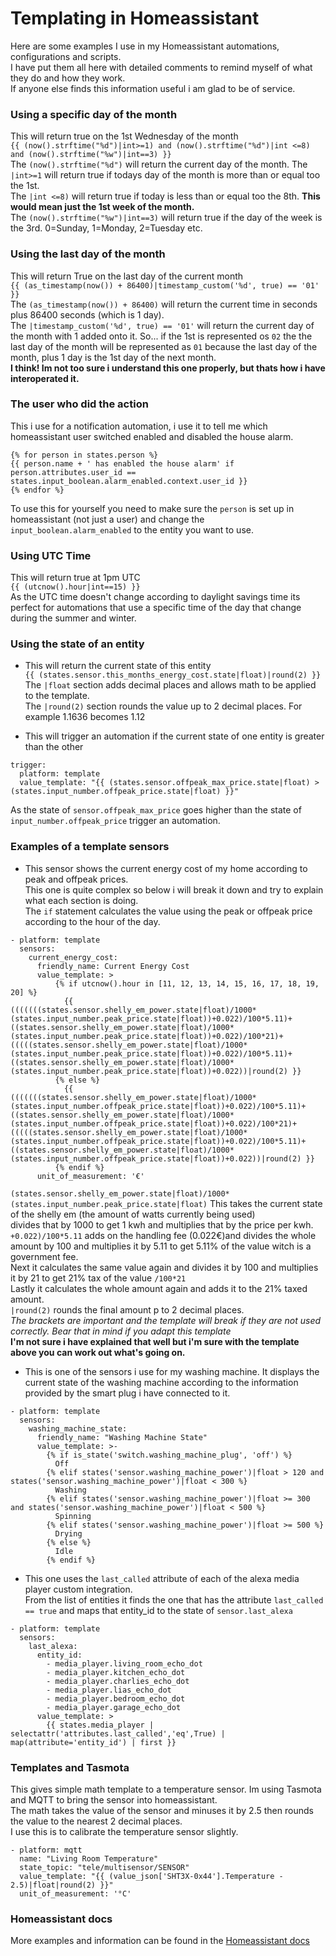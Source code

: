 
# Templating in Homeassistant

Here are some examples I use in my Homeassistant automations, configurations and scripts.  
I have put them all here with detailed comments to remind myself of what they do and how they work.  
If anyone else finds this information useful i am glad to be of service.  


### Using a specific day of the month
This will return true on the 1st Wednesday of the month  
`{{ (now().strftime("%d")|int>=1) and (now().strftime("%d")|int <=8) and (now().strftime("%w")|int==3) }}`  
The `(now().strftime("%d")` will return the current day of the month. The `|int>=1` will return true if todays day of the month is more than or equal too the 1st.  
The `|int <=8)` will return true if today is less than or equal too the 8th. **This would mean just the 1st week of the month.**  
The  `(now().strftime("%w")|int==3)` will return true if the day of the week is the 3rd. 0=Sunday, 1=Monday, 2=Tuesday etc.  


### Using the last day of the month
This will return True on the last day of the current month  
`{{ (as_timestamp(now()) + 86400)|timestamp_custom('%d', true) == '01' }}`  
The `(as_timestamp(now()) + 86400)` will return the current time in seconds plus 86400 seconds (which is 1 day).  
The `|timestamp_custom('%d', true) == '01'` will return the current day of the month with 1 added onto it. So... if the 1st is represented os `02` the the last day of the month will be represented as `01` because the last day of the month, plus 1 day is the 1st day of the next month.  
**I think! Im not too sure i understand this one properly, but thats how i have interoperated it.**  


### The user who did the action
This i use for a notification automation, i use it to tell me which homeassistant user switched enabled and disabled the house alarm.  
```
{% for person in states.person %}
{{ person.name + ' has enabled the house alarm' if person.attributes.user_id == states.input_boolean.alarm_enabled.context.user_id }}
{% endfor %}
```
To use this for yourself you need to make sure the `person` is set up in homeassistant (not just a user) and change the `input_boolean.alarm_enabled` to the entity you want to use.   


### Using UTC Time
This will return true at 1pm UTC  
`{{ (utcnow().hour|int==15) }}`  
As the UTC time doesn't change according to daylight savings time its perfect for automations that use a specific time of the day that change during the summer and winter.


### Using the state of an entity
* This will return the current state of this entity  
`{{ (states.sensor.this_months_energy_cost.state|float)|round(2) }}`  
The `|float` section adds decimal places and allows math to be applied to the template.  
The `|round(2)` section rounds the value up to 2 decimal places. For example 1.1636 becomes 1.12  

* This will trigger an automation if the current state of one entity is greater than the other  
```
trigger:
  platform: template
  value_template: "{{ (states.sensor.offpeak_max_price.state|float) > (states.input_number.offpeak_price.state|float) }}"  
```
As the state of `sensor.offpeak_max_price` goes higher than the state of `input_number.offpeak_price` trigger an automation.  


### Examples of a template sensors

* This sensor shows the current energy cost of my home according to peak and offpeak prices.  
This one is quite complex so below i will break it down and try to explain what each section is doing.  
The `if` statement calculates the value using the peak or offpeak price according to the hour of the day.  
```
- platform: template
  sensors:
    current_energy_cost:
      friendly_name: Current Energy Cost
      value_template: >
          {% if utcnow().hour in [11, 12, 13, 14, 15, 16, 17, 18, 19, 20] %}
            {{  (((((((states.sensor.shelly_em_power.state|float)/1000*(states.input_number.peak_price.state|float))+0.022)/100*5.11)+((states.sensor.shelly_em_power.state|float)/1000*(states.input_number.peak_price.state|float))+0.022)/100*21)+(((((states.sensor.shelly_em_power.state|float)/1000*(states.input_number.peak_price.state|float))+0.022)/100*5.11)+((states.sensor.shelly_em_power.state|float)/1000*(states.input_number.peak_price.state|float))+0.022))|round(2) }}           
          {% else %}
            {{  (((((((states.sensor.shelly_em_power.state|float)/1000*(states.input_number.offpeak_price.state|float))+0.022)/100*5.11)+((states.sensor.shelly_em_power.state|float)/1000*(states.input_number.offpeak_price.state|float))+0.022)/100*21)+(((((states.sensor.shelly_em_power.state|float)/1000*(states.input_number.offpeak_price.state|float))+0.022)/100*5.11)+((states.sensor.shelly_em_power.state|float)/1000*(states.input_number.offpeak_price.state|float))+0.022))|round(2) }}           
          {% endif %}
      unit_of_measurement: '€'
```
`(states.sensor.shelly_em_power.state|float)/1000*(states.input_number.peak_price.state|float)` This takes the current state of the shelly em (the amount of watts currently being used)   
divides that by 1000 to get 1 kwh and multiplies that by the price per kwh.   
`+0.022)/100*5.11` adds on the handling fee (0.022€)and divides the whole amount by 100 and multiplies it by 5.11 to get 5.11% of the value witch is a government fee.   
Next it calculates the same value again and divides it by 100 and multiplies it by 21 to get 21% tax of the value `/100*21`        
Lastly it calculates the whole amount again and adds it to the 21% taxed amount.    
`|round(2)` rounds the final amount p to 2 decimal places.   
*The brackets are important and the template will break if they are not used correctly. Bear that in mind if you adapt this template*  
**I'm not sure i have explained that well but i'm sure with the template above you can work out what's going on.**  


* This is one of the sensors i use for my washing machine. It displays the current state of the washing machine according to the information provided by the smart plug i have connected to it.  
```
- platform: template
  sensors:
    washing_machine_state:
      friendly_name: "Washing Machine State"
      value_template: >-
        {% if is_state('switch.washing_machine_plug', 'off') %}
          Off
        {% elif states('sensor.washing_machine_power')|float > 120 and states('sensor.washing_machine_power')|float < 300 %}
          Washing
        {% elif states('sensor.washing_machine_power')|float >= 300 and states('sensor.washing_machine_power')|float < 500 %}
          Spinning
        {% elif states('sensor.washing_machine_power')|float >= 500 %}
          Drying
        {% else %}
          Idle
        {% endif %}
```

* This one uses the `last_called` attribute of each of the alexa media player custom integration.  
From the list of entities it finds the one that has the attribute `last_called == true` and maps that entity_id to the state of `sensor.last_alexa`
```
- platform: template
  sensors:
    last_alexa:
      entity_id:
        - media_player.living_room_echo_dot
        - media_player.kitchen_echo_dot
        - media_player.charlies_echo_dot
        - media_player.lias_echo_dot
        - media_player.bedroom_echo_dot
        - media_player.garage_echo_dot
      value_template: >
        {{ states.media_player | selectattr('attributes.last_called','eq',True) | map(attribute='entity_id') | first }}
```

### Templates and Tasmota
This gives simple math template to a temperature sensor. Im using Tasmota and MQTT to bring the sensor into homeassistant.  
The math takes the value of the sensor and minuses it by 2.5 then rounds the value to the nearest 2 decimal places.  
I use this is to calibrate the temperature sensor slightly.  
```
- platform: mqtt
  name: "Living Room Temperature"
  state_topic: "tele/multisensor/SENSOR"
  value_template: "{{ (value_json['SHT3X-0x44'].Temperature - 2.5)|float|round(2) }}"
  unit_of_measurement: '°C'
```

### Homeassistant docs
More examples and information can be found in the [Homeassistant docs](https://www.home-assistant.io/docs/configuration/templating/)  
